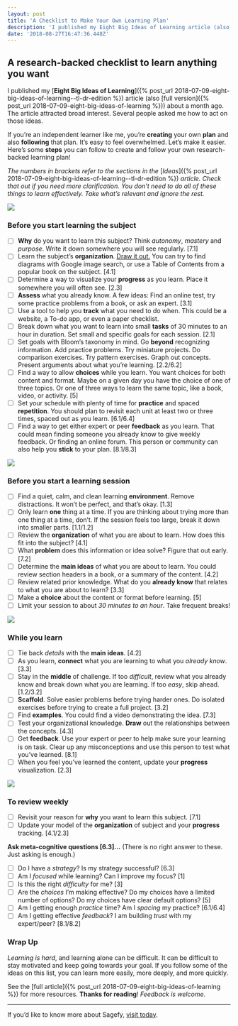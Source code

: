 ```yaml
---
layout: post
title: 'A Checklist to Make Your Own Learning Plan'
description: 'I published my Eight Big Ideas of Learning article (also full version) about a month ago. The article attracted broad interest. Several people asked me how to act on those ideas. If you’re an…'
date: '2018-08-27T16:47:36.448Z'
---
```


## A research-backed checklist to learn anything you want

I published my [**Eight Big Ideas of Learning**]({% post_url 2018-07-09-eight-big-ideas-of-learning--tl-dr-edition %}) article (also [full version]({% post_url 2018-07-09-eight-big-ideas-of-learning %})) about a month ago. The article attracted broad interest. Several people asked me how to act on those ideas.

If you’re an independent learner like me, you’re **creating** your own **plan** and also **following** that plan. It’s easy to feel overwhelmed. Let’s make it easier. Here’s some **steps** you can follow to create and follow your own research-backed learning plan!

_The numbers in brackets refer to the sections in the_ [_Ideas_]({% post_url 2018-07-09-eight-big-ideas-of-learning--tl-dr-edition %}) _article. Check that out if you need more clarification. You don’t need to do all of these things to learn effectively. Take what’s relevant and ignore the rest._

![](/images/chk-1.jpeg)

### Before you start learning the subject

- ☐ **Why** do you want to learn this subject? Think _autonomy_, _mastery_ and _purpose_. Write it down somewhere you will see regularly. \[7.1\]
- ☐ Learn the subject’s **organization**. [Draw it out.](https://en.wikipedia.org/wiki/Concept_map) You can try to find diagrams with Google image search, or use a Table of Contents from a popular book on the subject. \[4.1\]
- ☐ Determine a way to visualize your **progress** as you learn. Place it somewhere you will often see. \[2.3\]
- ☐ **Assess** what you already know. A few ideas: Find an online test, try some practice problems from a book, or ask an expert. \[3.1\]
- ☐ Use a tool to help you **track** what you need to do when. This could be a website, a To-do app, or even a paper checklist.
- ☐ Break down what you want to learn into small **tasks** of 30 minutes to an hour in duration. Set small and specific goals for each session. \[2.1\]
- ☐ Set goals with Bloom’s taxonomy in mind. Go **beyond** recognizing information. Add practice problems. Try miniature projects. Do comparison exercises. Try pattern exercises. Graph out concepts. Present arguments about what you’re learning. \[2.2/6.2\]
- ☐ Find a way to allow **choices** while you learn. You want choices for both content and format. Maybe on a given day you have the choice of one of three topics. Or one of three ways to learn the same topic, like a book, video, or activity. \[5\]
- ☐ Set your schedule with plenty of time for **practice** and spaced **repetition**. You should plan to revisit each unit at least two or three times, spaced out as you learn. \[6.1/6.4\]
- ☐ Find a way to get either expert or peer **feedback** as you learn. That could mean finding someone you already know to give weekly feedback. Or finding an online forum. This person or community can also help you **stick** to your plan. \[8.1/8.3\]

![](/images/chk-2.jpeg)

### Before you start a learning session

- ☐ Find a quiet, calm, and clean learning **environment**. Remove distractions. It won’t be perfect, and that’s okay. \[1.3\]
- ☐ Only learn **one** thing at a time. If you are thinking about trying more than one thing at a time, don’t. If the session feels too large, break it down into smaller parts. \[1.1/1.2\]
- ☐ Review the **organization** of what you are about to learn. How does this fit into the subject? \[4.1\]
- ☐ What **problem** does this information or idea solve? Figure that out early. \[7.2\]
- ☐ Determine the **main ideas** of what you are about to learn. You could review section headers in a book, or a summary of the content. \[4.2\]
- ☐ Review related prior knowledge. What do you **already know** that relates to what you are about to learn? \[3.3\]
- ☐ Make a **choice** about the content or format before learning. \[5\]
- ☐ Limit your session to about _30 minutes to an hour_. Take frequent breaks!

![](/images/chk-3.jpeg)

### While you learn

- ☐ Tie back _details_ with the **main ideas**. \[4.2\]
- ☐ As you learn, **connect** what you are learning to what you _already know_. \[3.3\]
- ☐ Stay in the **middle** of challenge. If too _difficult_, review what you already know and break down what you are learning. If too _easy_, skip ahead. \[1.2/3.2\]
- ☐ **Scaffold**. Solve easier problems before trying harder ones. Do isolated exercises before trying to create a full project. \[3.2\]
- ☐ Find **examples**. You could find a video demonstrating the idea. \[7.3\]
- ☐ Test your organizational knowledge. **Draw** out the relationships between the concepts. \[4.3\]
- ☐ Get **feedback**. Use your expert or peer to help make sure your learning is on task. Clear up any misconceptions and use this person to test what you’ve learned. \[8.1\]
- ☐ When you feel you’ve learned the content, update your **progress** visualization. \[2.3\]

![](/images/chk-4.jpeg)

### To review weekly

- ☐ Revisit your reason for **why** you want to learn this subject. \[7.1\]
- ☐ Update your model of the **organization** of subject and your **progress** tracking. \[4.1/2.3\]

**Ask meta-cognitive questions \[6.3\]…** (There is no right answer to these. Just asking is enough.)

- ☐ Do I have a _strategy_? Is my strategy successful? \[6.3\]
- ☐ Am I _focused_ while learning? Can I improve my focus? \[1\]
- ☐ Is this the right _difficulty_ for me? \[3\]
- ☐ Are the _choices_ I’m making effective? Do my choices have a limited number of options? Do my choices have clear default options? \[5\]
- ☐ Am I getting enough _practice_ time? Am I _spacing_ my practice? \[6.1/6.4\]
- ☐ Am I getting effective _feedback_? I am building _trust_ with my expert/peer? \[8.1/8.2\]

### **Wrap Up**

_Learning is hard_, and learning alone can be difficult. It can be difficult to stay motivated and keep going towards your goal. If you follow some of the ideas on this list, you can learn more easily, more deeply, and more quickly.

See the [full article]({% post_url 2018-07-09-eight-big-ideas-of-learning %}) for more resources. **Thanks for reading**! _Feedback is welcome._

---

If you’d like to know more about Sagefy, [visit today](https://sagefy.org).
